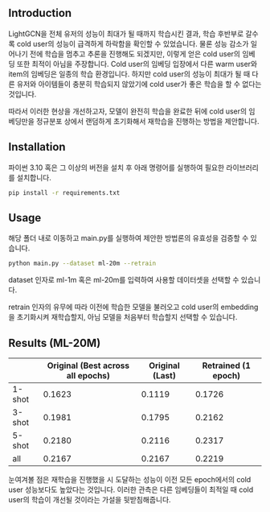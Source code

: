 ## Introduction

LightGCN을 전체 유저의 성능이 최대가 될 때까지 학습시킨 결과, 학습 후반부로 갈수록 cold user의 성능이 급격하게 하락함을 확인할 수 있었습니다. 물론 성능 감소가 일어나기 전에 학습을 멈추고 추론을 진행해도 되겠지만, 이렇게 얻은 cold user의 임베딩 또한 최적이 아님을 주장합니다. Cold user의 임베딩 입장에서 다른 warm user와 item의 임베딩은 일종의 학습 환경입니다. 하지만 cold user의 성능이 최대가 될 때 다른 유저와 아이템들이 충분히 학습되지 않았기에 cold user가 좋은 학습을 할 수 없다는 것입니다.

따라서 이러한 현상을 개선하고자, 모델이 완전히 학습을 완료한 뒤에 cold user의 임베딩만을 정규분포 상에서 랜덤하게 초기화해서 재학습을 진행하는 방법을 제안합니다.

## Installation

파이썬 3.10 혹은 그 이상의 버전을 설치 후 아래 명령어를 실행하여 필요한 라이브러리를 설치합니다.

```bash
pip install -r requirements.txt
```

## Usage

해당 폴더 내로 이동하고 main.py를 실행하여 제안한 방법론의 유효성을 검증할 수 있습니다.

```bash
python main.py --dataset ml-20m --retrain
```

dataset 인자로 ml-1m 혹은 ml-20m를 입력하여 사용할 데이터셋을 선택할 수 있습니다.

retrain 인자의 유무에 따라 이전에 학습한 모델을 불러오고 cold user의 embedding을 초기화시켜 재학습할지,
아님 모델을 처음부터 학습할지 선택할 수 있습니다.

## Results (ML-20M)

|         | Original (Best across all epochs) | Original (Last) | Retrained (1 epoch) |
|---------|-----------------------------------|-----------------|---------------------|
| 1-shot  | 0.1623                            | 0.1119          | 0.1726              |
| 3-shot  | 0.1981                            | 0.1795          | 0.2162              |
| 5-shot  | 0.2180                            | 0.2116          | 0.2317              |
| all     | 0.2167                            | 0.2167          | 0.2219              |

눈여겨볼 점은 재학습을 진행했을 시 도달하는 성능이 이전 모든 epoch에서의 cold user 성능보다도 높았다는 것입니다. 이러한 관측은 다른 임베딩들이 최적일 때 cold user의 학습이 개선될 것이라는 가설을 뒷받침해줍니다.
